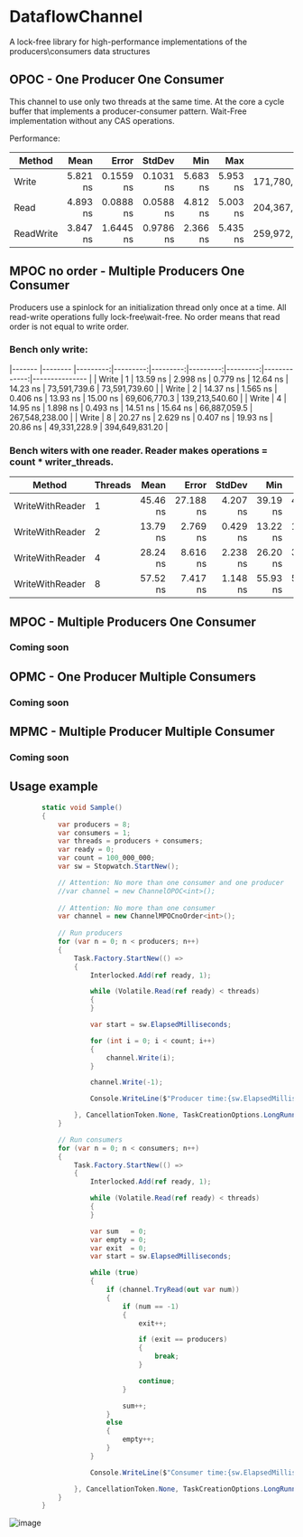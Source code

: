 # DataflowChannel
A lock-free library for high-performance implementations of the producers\consumers data structures

## OPOC - One Producer One Consumer
This channel to use only two threads at the same time.
At the core a cycle buffer that implements a producer-consumer pattern. 
Wait-Free implementation without any CAS operations.

Performance:

|    Method |     Mean |     Error |    StdDev |      Min |      Max |          Op/s |
|---------- |---------:|----------:|----------:|---------:|---------:|--------------:|
|     Write | 5.821 ns | 0.1559 ns | 0.1031 ns | 5.683 ns | 5.953 ns | 171,780,592.1 |
|      Read | 4.893 ns | 0.0888 ns | 0.0588 ns | 4.812 ns | 5.003 ns | 204,367,948.0 |
| ReadWrite | 3.847 ns | 1.6445 ns | 0.9786 ns | 2.366 ns | 5.435 ns | 259,972,854.8 |

## MPOC no order - Multiple Producers One Consumer
Producers use a spinlock for an initialization thread only once at a time.
All read-write operations fully lock-free\wait-free.
No order means that read order is not equal to write order.
    
### Bench only write:
|------- |-------- |---------:|---------:|---------:|---------:|---------:|-------------:|--------------- |
|  Write |       1 | 13.59 ns | 2.998 ns | 0.779 ns | 12.64 ns | 14.23 ns | 73,591,739.6 |  73,591,739.60 |
|  Write |       2 | 14.37 ns | 1.565 ns | 0.406 ns | 13.93 ns | 15.00 ns | 69,606,770.3 | 139,213,540.60 |
|  Write |       4 | 14.95 ns | 1.898 ns | 0.493 ns | 14.51 ns | 15.64 ns | 66,887,059.5 | 267,548,238.00 |
|  Write |       8 | 20.27 ns | 2.629 ns | 0.407 ns | 19.93 ns | 20.86 ns | 49,331,228.9 | 394,649,831.20 |

### Bench witers with one reader. Reader makes operations = count * writer_threads.
|          Method | Threads |     Mean |     Error |   StdDev |      Min |      Max |         Op/s |     Op/s total |
|---------------- |-------- |---------:|----------:|---------:|---------:|---------:|-------------:|--------------- |
| WriteWithReader |       1 | 45.46 ns | 27.188 ns | 4.207 ns | 39.19 ns | 48.19 ns | 21,997,555.4 |  21,997,555.40 |
| WriteWithReader |       2 | 13.79 ns |  2.769 ns | 0.429 ns | 13.22 ns | 14.20 ns | 72,502,675.3 | 145,005,350.60 |
| WriteWithReader |       4 | 28.24 ns |  8.616 ns | 2.238 ns | 26.20 ns | 31.79 ns | 35,414,159.8 | 141,656,639.20 |
| WriteWithReader |       8 | 57.52 ns |  7.417 ns |  1.148 ns | 55.93 ns| 58.66 ns | 17,384,126.1 | 139,073,008.80 |

## MPOC - Multiple Producers One Consumer
### Coming soon
## OPMC - One Producer Multiple Consumers
### Coming soon
## MPMC - Multiple Producer Multiple Consumer
### Coming soon

## Usage example
```c#
        static void Sample()
        {
            var producers = 8;
            var consumers = 1;
            var threads = producers + consumers;
            var ready = 0;
            var count = 100_000_000;
            var sw = Stopwatch.StartNew();

            // Attention: No more than one consumer and one producer
            //var channel = new ChannelOPOC<int>();
            
            // Attention: No more than one consumer
            var channel = new ChannelMPOCnoOrder<int>();
            
            // Run producers
            for (var n = 0; n < producers; n++)
            {
                Task.Factory.StartNew(() =>
                {
                    Interlocked.Add(ref ready, 1);

                    while (Volatile.Read(ref ready) < threads)
                    {
                    }

                    var start = sw.ElapsedMilliseconds;

                    for (int i = 0; i < count; i++)
                    {
                        channel.Write(i);
                    }

                    channel.Write(-1);

                    Console.WriteLine($"Producer time:{sw.ElapsedMilliseconds - start}, thread:{Thread.CurrentThread.ManagedThreadId}");

                }, CancellationToken.None, TaskCreationOptions.LongRunning, TaskScheduler.Default);
            }

            // Run consumers
            for (var n = 0; n < consumers; n++)
            {
                Task.Factory.StartNew(() =>
                {
                    Interlocked.Add(ref ready, 1);

                    while (Volatile.Read(ref ready) < threads)
                    {
                    }

                    var sum   = 0;
                    var empty = 0;
                    var exit  = 0;
                    var start = sw.ElapsedMilliseconds;

                    while (true)
                    {
                        if (channel.TryRead(out var num))
                        {
                            if (num == -1)
                            {
                                exit++;

                                if (exit == producers)
                                {
                                    break;
                                }

                                continue;
                            }

                            sum++;
                        }
                        else
                        {
                            empty++;
                        }
                    }

                    Console.WriteLine($"Consumer time:{sw.ElapsedMilliseconds - start}, thread:{Thread.CurrentThread.ManagedThreadId}, sum:{sum}, empty reads:{empty}");

                }, CancellationToken.None, TaskCreationOptions.LongRunning, TaskScheduler.Default);
            }
        }
```

![image](https://user-images.githubusercontent.com/41398/166560940-29b32816-da3c-429d-ab1a-c4f9963acb46.png)
